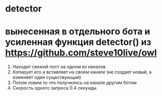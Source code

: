 # detector
# вынесенная в отдельного бота и усиленная функция detector() из https://github.com/steve10live/owl
1. Находит свежий пост на одном из каналов
2. Копирует его и вставляет на своем канале (не создает новый, а изменяет один существующий)
3. Потом ловим то что получилось на канале другим ботом
4. Скорость одного запроса 0.4 секунды.
